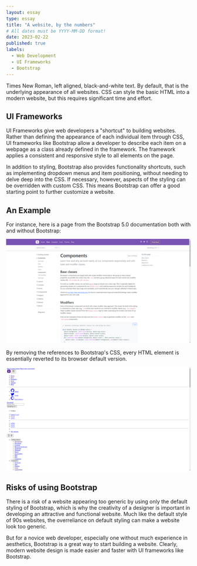 ```yaml
---
layout: essay
type: essay
title: "A website, by the numbers"
# All dates must be YYYY-MM-DD format!
date: 2023-02-22
published: true
labels:
  - Web Development
  - UI Frameworks
  - Bootstrap
---
```


Times New Roman, left aligned, black-and-white text. By default, that is the underlying appearance of all websites. CSS can style the basic HTML into a modern website, but this requires significant time and effort.

## UI Frameworks

UI Frameworks give web developers a "shortcut" to building websites. Rather than defining the appearance of each individual item through CSS, UI frameworks like Bootstrap allow a developer to describe each item on a webpage as a class already defined in the framework. The framework applies a consistent and responsive style to all elements on the page. 

In addition to styling, Bootstrap also provides functionality shortcuts, such as implementing dropdown menus and item positioning, without needing to delve deep into the CSS. If necessary, however, aspects of the styling can be overridden with custom CSS. This means Bootstrap can offer a good starting point to further customize a website.

## An Example

For instance, here is a page from the Bootstrap 5.0 documentation both with and without Bootstrap:

<img width="900" src="../img/by-the-numbers/before.png">

By removing the references to Bootstrap's CSS, every HTML element is essentially reverted to its browser default version.

<img width="900" src="../img/by-the-numbers/after.png">

## Risks of using Bootstrap

There is a risk of a website appearing too generic by using only the default styling of Bootstrap, which is why the creativity of a designer is important in developing an attractive and functional website. Much like the default style of 90s websites, the overreliance on default styling can make a website look too generic.

But for a novice web developer, especially one without much experience in aesthetics, Bootstrap is a great way to start building a website. Clearly, modern website design is made easier and faster with UI frameworks like Bootstrap.